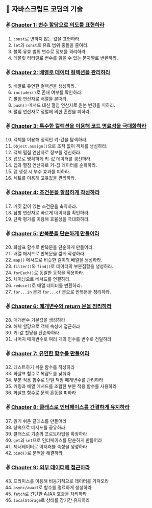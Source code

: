 ## 🚀 자바스크립트 코딩의 기술

### ✌️ [Chapter 1: 변수 할당으로 의도를 표현하라](https://github.com/saseungmin/reading_books_record_repository/tree/master/%EC%9E%90%EB%B0%94%EC%8A%A4%ED%81%AC%EB%A6%BD%ED%8A%B8%20%EC%BD%94%EB%94%A9%EC%9D%98%20%EA%B8%B0%EC%88%A0/Chapter%201)
1. `const`로 변하지 않는 값을 표현하라.
2. `let`과 `const`로 유효 범위 충돌을 줄여라.
3. 블록 유효 범위 변수로 정보를 격리하라.
4. 테믈릿 리터럴로 변수를 읽을 수 있는 문자열로 변환하라.

### ✌ [Chapter 2: 배열로 데이터 컬렉션을 관리하라](https://github.com/saseungmin/reading_books_record_repository/tree/master/%EC%9E%90%EB%B0%94%EC%8A%A4%ED%81%AC%EB%A6%BD%ED%8A%B8%20%EC%BD%94%EB%94%A9%EC%9D%98%20%EA%B8%B0%EC%88%A0/Chapter%202)
5. 배열로 유연한 컬렉션을 생성하라.
6. `includes()`로 존재 여부를 확인하라.
7. 펼침 연산자로 배열을 본떠라.
8. `push()` 메서드 대신 펼침 연산자로 원본 변경을 피하라.
9. 펼침 연산자로 정렬에 의한 혼란을 피하라.

### ✌ [Chapter 3: 특수한 컬렉션을 이용해 코드 명료성을 극대화하라](https://github.com/saseungmin/reading_books_record_repository/tree/master/%EC%9E%90%EB%B0%94%EC%8A%A4%ED%81%AC%EB%A6%BD%ED%8A%B8%20%EC%BD%94%EB%94%A9%EC%9D%98%20%EA%B8%B0%EC%88%A0/Chapter%203)
10. 객체를 이용해 정적인 키-값을 탐색하라.
11. `Object.assign()`으로 조작 없이 객체를 생성하라.
12. 객체 펼침 연산자로 정보를 갱신하라.
13. 맵으로 명확하게 키-값 데이터를 갱신하라.
14. 맵과 펼침 연산자로 키-값 데이터를 순회하라.
15. 맵 생성 시 부수 효과를 피하라.
16. 세트를 이용해 고윳값을 관리하라.

### ✌ [Chapter 4: 조건문을 깔끔하게 작성하라](https://github.com/saseungmin/reading_books_record_repository/tree/master/%EC%9E%90%EB%B0%94%EC%8A%A4%ED%81%AC%EB%A6%BD%ED%8A%B8%20%EC%BD%94%EB%94%A9%EC%9D%98%20%EA%B8%B0%EC%88%A0/Chapter%204)
17. 거짓 값이 있는 조건문을 축약하라.
18. 삼항 연산자로 빠르게 데이터를 확인하라.
19. 단락 평가를 이용해 효율성을 극대화하라.

### ✌ [Chapter 5: 반복문을 단순하게 만들어라](https://github.com/saseungmin/reading_books_record_repository/tree/master/%EC%9E%90%EB%B0%94%EC%8A%A4%ED%81%AC%EB%A6%BD%ED%8A%B8%20%EC%BD%94%EB%94%A9%EC%9D%98%20%EA%B8%B0%EC%88%A0/Chapter%205)
20. 화살표 함수로 반복문을 단순하게 만들어라.
21. 배열 메서드로 반복문을 짧게 작성하라.
22. `map()` 메서드로 비슷한 길이의 배열을 생성하라.
23. `filter()`와 `find()`로 데이터의 부분집합을 생성하라.
24. `forEach()`로 동일한 동작을 적용하라.
25. 체이닝으로 베서드를 연결하라.
26. `reduce()`로 배열 데이터를 변환하라.
27. `for...in` 문과 `for...of` 문으로 반복문을 정리하라.

### ✌ [Chapter 6: 매개변수와 return 문을 정리하라](https://github.com/saseungmin/reading_books_record_repository/tree/master/%EC%9E%90%EB%B0%94%EC%8A%A4%ED%81%AC%EB%A6%BD%ED%8A%B8%20%EC%BD%94%EB%94%A9%EC%9D%98%20%EA%B8%B0%EC%88%A0/Chapter%206)
28. 매개변수 기본값을 생성하라
29. 해체 할당으로 객체 속성에 접근하라
30. 키-값 할당을 단순화하라
31. 나머지 매개변수로 여러 개의 인수를 변수로 전달하라

### ✌ [Chapter 7: 유연한 함수를 만들어라](https://github.com/saseungmin/reading_books_record_repository/tree/master/%EC%9E%90%EB%B0%94%EC%8A%A4%ED%81%AC%EB%A6%BD%ED%8A%B8%20%EC%BD%94%EB%94%A9%EC%9D%98%20%EA%B8%B0%EC%88%A0/Chapter%207)
32. 테스트하기 쉬운 함수를 작성하라
33. 화살표 함수로 복잡도를 낮춰라
34. 부분 적용 함수로 단일 책임 매개변수를 관리하라
35. 커링과 배열 메서드를 조합한 부분 적용 함수를 사용하라
36. 화살표 함수로 문맥 혼동을 피하라

### ✌ [Chapter 8: 클래스로 인터페이스를 간결하게 유지하라](https://github.com/saseungmin/reading_books_record_repository/tree/master/%EC%9E%90%EB%B0%94%EC%8A%A4%ED%81%AC%EB%A6%BD%ED%8A%B8%20%EC%BD%94%EB%94%A9%EC%9D%98%20%EA%B8%B0%EC%88%A0/Chapter%208)
37. 읽기 쉬운 클래스를 만들어라
38. 상속으로 메서드를 공유하라
39. 클래스로 기존의 프로토타입을 확장하라
40. `get`과 `set`으로 인터페이스를 단순하게 만들어라
41. 제너레이터로 이터러블 속성을 생성하라
42. `bind()`로 문맥을 해결하라

### ✌ [Chapter 9: 외부 데이터에 접근하라](https://github.com/saseungmin/reading_books_record_repository/tree/master/%EC%9E%90%EB%B0%94%EC%8A%A4%ED%81%AC%EB%A6%BD%ED%8A%B8%20%EC%BD%94%EB%94%A9%EC%9D%98%20%EA%B8%B0%EC%88%A0/Chapter%209)
43. 프라미스를 이용해 비동기적으로 데이터를 가져오라
44. `async/await`로 함수를 명료하게 생성하라
45. `fetch`로 간단한 AJAX 호출을 처리하라
46. `localStorage`로 상태를 장기간 유지하라